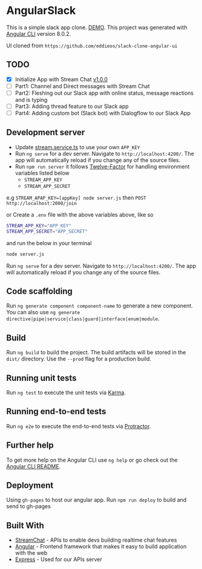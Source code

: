 # AngularSlack

This is a simple slack app clone. [DEMO](http://www.eddieos.me/slack-clone-angular-ui/). This project was generated with [Angular CLI](https://github.com/angular/angular-cli) version 8.0.2.

UI cloned from `https://github.com/eddieos/slack-clone-angular-ui`



## TODO
- [x] Initialize App with Stream Chat [v1.0.0](https://github.com/theo4u/slack-clone-angular/releases/tag/v1.0.0)
- [ ] Part1: Channel and Direct messages with Stream Chat
- [ ] Part2:  Fleshing out our Slack app with online status, message reactions and is typing
- [ ] Part3: Adding thread feature to our Slack app
- [ ] Part4: Adding custom bot (Slack bot) with Dialogflow to our Slack App

## Development server

* Update [stream.service.ts](https://github.com/theo4u/slack-clone-angular/blob/master/src/app/services/stream.service.ts) to use your own `APP_KEY`
* Run `ng serve` for a dev server. Navigate to `http://localhost:4200/`. The app will automatically reload if you change any of the source files.
* Run `npm run server` it follows [Twelve-Factor](https://12factor.net/) for handling environment variables listed below
  * `STREAM_APP_KEY`
  * `STREAM_APP_SECRET`
  
e.g `STREAM_APAP_KEY=[appKey] node server.js` then `POST http://localhost:2000/join`

or Create a `.env` file with the above variables above, like so
```sh
STREAM_APP_KEY="APP_KEY"
STREAM_APP_SECRET="APP_SECRET"
```
and run the below in your terminal
```sh 
node server.js
```

Run `ng serve` for a dev server. Navigate to `http://localhost:4200/`. The app will automatically reload if you change any of the source files.

## Code scaffolding

Run `ng generate component component-name` to generate a new component. You can also use `ng generate directive|pipe|service|class|guard|interface|enum|module`.

## Build

Run `ng build` to build the project. The build artifacts will be stored in the `dist/` directory. Use the `--prod` flag for a production build.

## Running unit tests

Run `ng test` to execute the unit tests via [Karma](https://karma-runner.github.io).

## Running end-to-end tests

Run `ng e2e` to execute the end-to-end tests via [Protractor](http://www.protractortest.org/).

## Further help

To get more help on the Angular CLI use `ng help` or go check out the [Angular CLI README](https://github.com/angular/angular-cli/blob/master/README.md).

## Deployment
Using `gh-pages` to host our angular app. Run `npm run deploy` to build and send to gh-pages  

## Built With

* [StreamChat](https://getstream.com/chat) - APIs to enable devs building realtime chat features
* [Angular](https://angular.io/) - Frontend framework that makes it easy to build  application with the web
* [Express](https://expressjs.com/) - Used for our APIs server

